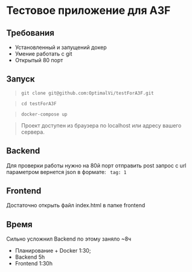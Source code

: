 # Тестовое приложение для A3F

## Требования
- Установленный и запущений докер
- Умение работать с git
- Открытый 80 порт

## Запуск
> `git clone git@github.com:OptimalVi/testForA3F.git`

> `cd testForA3F`

> `docker-compose up` 

> Проект доступен из браузера по localhost или адресу вашего сервера.

## Backend
Для проверки работы нужно на 80й порт отправить post запрос с url параметром
вернется json в формате: 
` tag: 1`

## Frontend
Достаточно открыть файл index.html в папке frontend

## Время 
Сильно усложнил Backend по этому заняло ~8ч
- Планирование + Docker 1:30;
- Backend 5h
- Frontend 1:30h